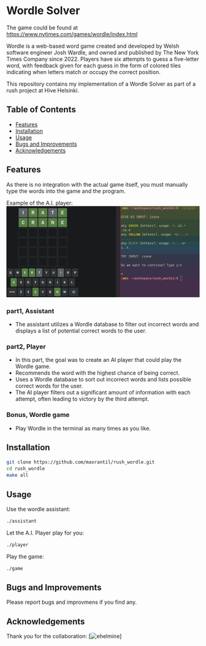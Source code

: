 # Wordle Solver

The game could be found at https://www.nytimes.com/games/wordle/index.html

Wordle is a web-based word game created and developed by Welsh software engineer Josh Wardle, and owned and published by The New York Times Company since 2022. Players have six attempts to guess a five-letter word, with feedback given for each guess in the form of colored tiles indicating when letters match or occupy the correct position.

This repository contains my implementation of a Wordle Solver as part of a rush project at Hive Helsinki.

## Table of Contents
- [Features](#features)
- [Installation](#installation)
- [Usage](#usage)
- [Bugs and Improvements](#bugs-and-improvements)
- [Acknowledgements](#acknowledgements)

## Features
As there is no integration with the actual game itself, you must manually type the words into the game and the program.

Example of the A.I. player:
![Screenshot of the game](./demo.png "Game Screenshot")

### part1, Assistant
  - The assistant utilizes a Wordle database to filter out incorrect words and displays a list of potential correct words to the user.

### part2, Player
- In this part, the goal was to create an AI player that could play the Wordle game.
- Recommends the word with the highest chance of being correct.
- Uses a Wordle database to sort out incorrect words and lists possible correct words for the user.
- The AI player filters out a significant amount of information with each attempt, often leading to victory by the third attempt.

### Bonus, Wordle game
- Play Wordle in the terminal as many times as you like.

## Installation

```sh
git clone https://github.com/maxrantil/rush_wordle.git
cd rush_wordle
make all
```

## Usage

Use the wordle assistant:
```sh
./assistant
```


Let the A.I. Player play for you:
```sh
./player
```

Play the game:
```sh
./game
```

## Bugs and Improvements

Please report bugs and improvmens if you find any.

## Acknowledgements

Thank you for the collaboration: [![ehelmine](https://github.com/ehelmine)]

